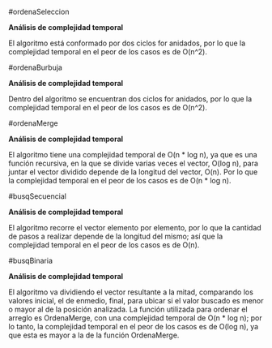 #ordenaSeleccion

**Análisis de complejidad temporal**

El algoritmo está conformado por dos ciclos for anidados, por lo que la complejidad temporal en el peor de los casos es de O(n^2).

#ordenaBurbuja

**Análisis de complejidad temporal**

Dentro del algoritmo se encuentran dos ciclos for anidados, por lo que la complejidad temporal en el peor de los casos es de O(n^2).

#ordenaMerge

**Análisis de complejidad temporal**

El algoritmo tiene una complejidad temporal de O(n * log n), ya que es una función recursiva, en la que se divide varias veces el vector, O(log n), para juntar el vector dividido depende de la longitud del vector, O(n). Por lo que la complejidad temporal en el peor de los casos es de O(n * log n).

#busqSecuencial

**Análisis de complejidad temporal**

El algoritmo recorre el vector elemento por elemento, por lo que la cantidad de pasos a realizar depende de la longitud del mismo; así que la complejidad temporal en el peor de los casos es de O(n).

#busqBinaria

**Análisis de complejidad temporal**

El algoritmo va dividiendo el vector resultante a la mitad, comparando los valores inicial, el de enmedio, final, para ubicar si el valor buscado es menor o mayor al de la posición analizada. La función utilizada para ordenar el arreglo es OrdenaMerge, con una complejidad temporal de O(n * log n); por lo tanto, la complejidad temporal en el peor de los casos es de O(log n), ya que esta es mayor a la de la función OrdenaMerge.
